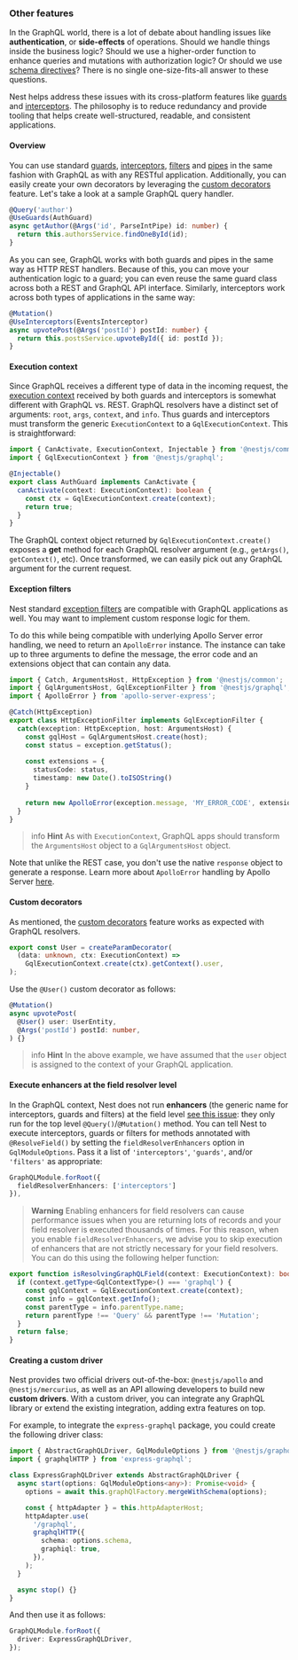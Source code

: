 ### Other features

In the GraphQL world, there is a lot of debate about handling issues like **authentication**, or **side-effects** of operations. Should we handle things inside the business logic? Should we use a higher-order function to enhance queries and mutations with authorization logic? Or should we use [schema directives](https://www.apollographql.com/docs/apollo-server/schema/directives/)? There is no single one-size-fits-all answer to these questions.

Nest helps address these issues with its cross-platform features like [guards](/guards) and [interceptors](/interceptors). The philosophy is to reduce redundancy and provide tooling that helps create well-structured, readable, and consistent applications.

#### Overview

You can use standard [guards](/guards), [interceptors](/interceptors), [filters](/exception-filters) and [pipes](/pipes) in the same fashion with GraphQL as with any RESTful application. Additionally, you can easily create your own decorators by leveraging the [custom decorators](/custom-decorators) feature. Let's take a look at a sample GraphQL query handler.

```typescript
@Query('author')
@UseGuards(AuthGuard)
async getAuthor(@Args('id', ParseIntPipe) id: number) {
  return this.authorsService.findOneById(id);
}
```

As you can see, GraphQL works with both guards and pipes in the same way as HTTP REST handlers. Because of this, you can move your authentication logic to a guard; you can even reuse the same guard class across both a REST and GraphQL API interface. Similarly, interceptors work across both types of applications in the same way:

```typescript
@Mutation()
@UseInterceptors(EventsInterceptor)
async upvotePost(@Args('postId') postId: number) {
  return this.postsService.upvoteById({ id: postId });
}
```

#### Execution context

Since GraphQL receives a different type of data in the incoming request, the [execution context](https://docs.nestjs.com/fundamentals/execution-context) received by both guards and interceptors is somewhat different with GraphQL vs. REST. GraphQL resolvers have a distinct set of arguments: `root`, `args`, `context`, and `info`. Thus guards and interceptors must transform the generic `ExecutionContext` to a `GqlExecutionContext`. This is straightforward:

```typescript
import { CanActivate, ExecutionContext, Injectable } from '@nestjs/common';
import { GqlExecutionContext } from '@nestjs/graphql';

@Injectable()
export class AuthGuard implements CanActivate {
  canActivate(context: ExecutionContext): boolean {
    const ctx = GqlExecutionContext.create(context);
    return true;
  }
}
```

The GraphQL context object returned by `GqlExecutionContext.create()` exposes a **get** method for each GraphQL resolver argument (e.g., `getArgs()`, `getContext()`, etc). Once transformed, we can easily pick out any GraphQL argument for the current request.

#### Exception filters

Nest standard [exception filters](/exception-filters) are compatible with GraphQL applications as well. You may want to implement custom response logic for them.

To do this while being compatible with underlying Apollo Server error handling, we need to return an `ApolloError` instance. The instance can take up to three arguments to define the message, the error code and an extensions object that can contain any data.

```typescript
import { Catch, ArgumentsHost, HttpException } from '@nestjs/common';
import { GqlArgumentsHost, GqlExceptionFilter } from '@nestjs/graphql';
import { ApolloError } from 'apollo-server-express';

@Catch(HttpException)
export class HttpExceptionFilter implements GqlExceptionFilter {
  catch(exception: HttpException, host: ArgumentsHost) {
    const gqlHost = GqlArgumentsHost.create(host);
    const status = exception.getStatus();
    
    const extensions = {
      statusCode: status,
      timestamp: new Date().toISOString()
    }
    
    return new ApolloError(exception.message, 'MY_ERROR_CODE', extensions);
  }
}
```

> info **Hint** As with `ExecutionContext`, GraphQL apps should transform the `ArgumentsHost` object to a `GqlArgumentsHost` object.

Note that unlike the REST case, you don't use the native `response` object to generate a response. Learn more about `ApolloError` handling by Apollo Server [here](https://www.apollographql.com/docs/apollo-server/data/errors/).

#### Custom decorators

As mentioned, the [custom decorators](/custom-decorators) feature works as expected with GraphQL resolvers.

```typescript
export const User = createParamDecorator(
  (data: unknown, ctx: ExecutionContext) =>
    GqlExecutionContext.create(ctx).getContext().user,
);
```

Use the `@User()` custom decorator as follows:

```typescript
@Mutation()
async upvotePost(
  @User() user: UserEntity,
  @Args('postId') postId: number,
) {}
```

> info **Hint** In the above example, we have assumed that the `user` object is assigned to the context of your GraphQL application.

#### Execute enhancers at the field resolver level

In the GraphQL context, Nest does not run **enhancers** (the generic name for interceptors, guards and filters) at the field level [see this issue](https://github.com/nestjs/graphql/issues/320#issuecomment-511193229): they only run for the top level `@Query()`/`@Mutation()` method. You can tell Nest to execute interceptors, guards or filters for methods annotated with `@ResolveField()` by setting the `fieldResolverEnhancers` option in `GqlModuleOptions`. Pass it a list of `'interceptors'`, `'guards'`, and/or `'filters'` as appropriate:

```typescript
GraphQLModule.forRoot({
  fieldResolverEnhancers: ['interceptors']
}),
```

> **Warning** Enabling enhancers for field resolvers can cause performance issues when you are returning lots of records and your field resolver is executed thousands of times. For this reason, when you enable `fieldResolverEnhancers`, we advise you to skip execution of enhancers that are not strictly necessary for your field resolvers. You can do this using the following helper function:

```typescript
export function isResolvingGraphQLField(context: ExecutionContext): boolean {
  if (context.getType<GqlContextType>() === 'graphql') {
    const gqlContext = GqlExecutionContext.create(context);
    const info = gqlContext.getInfo();
    const parentType = info.parentType.name;
    return parentType !== 'Query' && parentType !== 'Mutation';
  }
  return false;
}
```

#### Creating a custom driver

Nest provides two official drivers out-of-the-box: `@nestjs/apollo` and `@nestjs/mercurius`, as well as an API allowing developers to build new **custom drivers**. With a custom driver, you can integrate any GraphQL library or extend the existing integration, adding extra features on top.

For example, to integrate the `express-graphql` package, you could create the following driver class:

```typescript
import { AbstractGraphQLDriver, GqlModuleOptions } from '@nestjs/graphql';
import { graphqlHTTP } from 'express-graphql';

class ExpressGraphQLDriver extends AbstractGraphQLDriver {
  async start(options: GqlModuleOptions<any>): Promise<void> {
    options = await this.graphQlFactory.mergeWithSchema(options);

    const { httpAdapter } = this.httpAdapterHost;
    httpAdapter.use(
      '/graphql',
      graphqlHTTP({
        schema: options.schema,
        graphiql: true,
      }),
    );
  }

  async stop() {}
}
```

And then use it as follows:

```typescript
GraphQLModule.forRoot({
  driver: ExpressGraphQLDriver,
});
```
